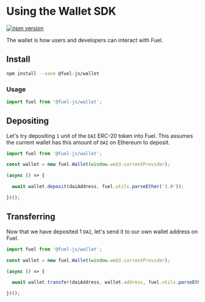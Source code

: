 Using the Wallet SDK
===

[![npm version](https://badge.fury.io/js/%40fuel-js%2Fwallet.svg)](https://badge.fury.io/js/%40fuel-js%2Fwallet)

The wallet is how users and developers can interact with Fuel.

Install
---

```bash
npm install --save @fuel-js/wallet
```

### Usage

```js
import fuel from '@fuel-js/wallet';
```

Depositing
---

Let's try depositing `1` unit of the `DAI` ERC-20 token into Fuel. This assumes the current wallet has this amount of `DAI` on Ethereum to deposit.

```js
import fuel from '@fuel-js/wallet';

const wallet = new fuel.Wallet(window.web3.currentProvider);

(async () => {

  await wallet.deposit(daiAddress, fuel.utils.parseEther('1.0'));

})();
```

Transferring
---

Now that we have deposited 1 `DAI`, let's send it to our own wallet address on Fuel.

```js
import fuel from '@fuel-js/wallet';

const wallet = new fuel.Wallet(window.web3.currentProvider);

(async () => {

  await wallet.transfer(daiAddress, wallet.address, fuel.utils.parseEther('1.0'));

})();
```
